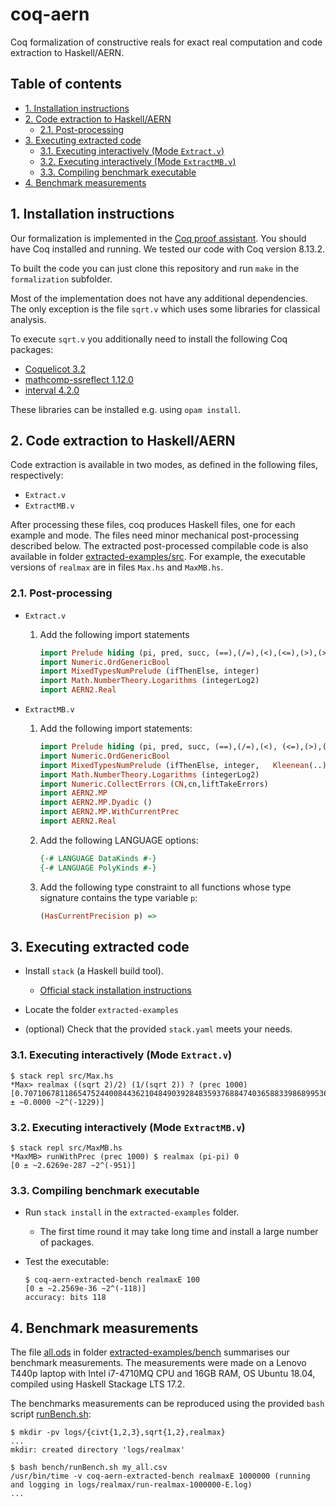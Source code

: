 # coq-aern <!-- omit in toc -->

Coq formalization of constructive reals for exact real computation and code extraction to Haskell/AERN.

## Table of contents <!-- omit in toc -->

- [1. Installation instructions](#1-installation-instructions)
- [2. Code extraction to Haskell/AERN](#2-code-extraction-to-haskellaern)
  - [2.1. Post-processing](#21-post-processing)
- [3. Executing extracted code](#3-executing-extracted-code)
  - [3.1. Executing interactively (Mode `Extract.v`)](#31-executing-interactively-mode-extractv)
  - [3.2. Executing interactively (Mode `ExtractMB.v`)](#32-executing-interactively-mode-extractmbv)
  - [3.3. Compiling benchmark executable](#33-compiling-benchmark-executable)
- [4. Benchmark measurements](#4-benchmark-measurements)

## 1. Installation instructions

Our formalization is implemented in the [Coq proof assistant](https://coq.inria.fr/).
You should have Coq installed and running.
We tested our code with Coq version 8.13.2.

To built the code you can just clone this repository and run `make` in the `formalization` subfolder.

Most of the implementation does not have any additional dependencies.
The only exception is the file `sqrt.v` which uses some libraries for classical analysis.

To execute `sqrt.v` you additionally need to install the following Coq packages:

- [Coquelicot 3.2](http://coquelicot.saclay.inria.fr/)
- [mathcomp-ssreflect 1.12.0](https://math-comp.github.io/)
- [interval 4.2.0](http://coq-interval.gforge.inria.fr/)

These libraries can be installed e.g. using `opam install`.

## 2. Code extraction to Haskell/AERN

Code extraction is available in two modes, as defined in the following files, respectively:

- `Extract.v`
- `ExtractMB.v`

After processing these files, coq produces Haskell files, one for each example and mode.  The files need minor mechanical post-processing described below.  The extracted post-processed compilable code is also available in folder [extracted-examples/src](extracted-examples/src).
For example, the executable versions of `realmax` are in files `Max.hs` and `MaxMB.hs`.

### 2.1. Post-processing

- `Extract.v`
  1. Add the following import statements

      ```Haskell
      import Prelude hiding (pi, pred, succ, (==),(/=),(<),(<=),(>),(>=),not,(&&),(||))
      import Numeric.OrdGenericBool
      import MixedTypesNumPrelude (ifThenElse, integer)
      import Math.NumberTheory.Logarithms (integerLog2)
      import AERN2.Real
      ```

- `ExtractMB.v`
  1. Add the following import statements:

      ```Haskell
      import Prelude hiding (pi, pred, succ, (==),(/=),(<), (<=),(>),(>=),not,(&&),(||))
      import Numeric.OrdGenericBool
      import MixedTypesNumPrelude (ifThenElse, integer,   Kleenean(..), kleenean)
      import Math.NumberTheory.Logarithms (integerLog2)
      import Numeric.CollectErrors (CN,cn,liftTakeErrors)
      import AERN2.MP
      import AERN2.MP.Dyadic ()
      import AERN2.MP.WithCurrentPrec
      import AERN2.Real
      ```

  2. Add the following LANGUAGE options:

      ```Haskell
      {-# LANGUAGE DataKinds #-}
      {-# LANGUAGE PolyKinds #-}
      ```

  3. Add the following type constraint to all functions whose type signature contains the type variable `p`:

      ```Haskell
      (HasCurrentPrecision p) => 
      ```

## 3. Executing extracted code

- Install `stack` (a Haskell build tool).

  - [Official stack installation instructions](https://docs.haskellstack.org/en/stable/install_and_upgrade/)
- Locate the folder `extracted-examples`

- (optional) Check that the provided `stack.yaml` meets your needs.

### 3.1. Executing interactively (Mode `Extract.v`)

  ```Text
  $ stack repl src/Max.hs
  *Max> realmax ((sqrt 2)/2) (1/(sqrt 2)) ? (prec 1000)
  [0.707106781186547524400844362104849039284835937688474036588339868995366239231053519425193767163820... ± ~0.0000 ~2^(-1229)]
  ```

### 3.2. Executing interactively (Mode `ExtractMB.v`)

  ```Text
  $ stack repl src/MaxMB.hs
  *MaxMB> runWithPrec (prec 1000) $ realmax (pi-pi) 0
  [0 ± ~2.6269e-287 ~2^(-951)]
  ```

### 3.3. Compiling benchmark executable

- Run `stack install` in the `extracted-examples` folder.
  
  - The first time round it may take long time and install a large number of packages.
  
- Test the executable:

  ```Text
  $ coq-aern-extracted-bench realmaxE 100
  [0 ± ~2.2569e-36 ~2^(-118)]
  accuracy: bits 118
  ```

## 4. Benchmark measurements

The file [all.ods](extracted-examples/bench/all.ods) in folder [extracted-examples/bench](extracted-examples/bench) summarises our benchmark measurements.
The measurements were made on a Lenovo T440p laptop with Intel i7-4710MQ CPU and 16GB RAM, OS Ubuntu 18.04, compiled using Haskell Stackage LTS 17.2.

The benchmarks measurements can be reproduced using the provided `bash` script [runBench.sh](extracted-examples/bench/runBench.sh):

```Text
$ mkdir -pv logs/{civt{1,2,3},sqrt{1,2},realmax}
...
mkdir: created directory 'logs/realmax'

$ bash bench/runBench.sh my_all.csv
/usr/bin/time -v coq-aern-extracted-bench realmaxE 1000000 (running and logging in logs/realmax/run-realmax-1000000-E.log)
...
```
